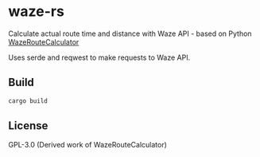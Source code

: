 # waze-rs
Calculate actual route time and distance with Waze API - based on Python [WazeRouteCalculator](https://github.com/kovacsbalu/WazeRouteCalculator)

Uses serde and reqwest to make requests to Waze API.

## Build
```bash
cargo build
```

## License
GPL-3.0 (Derived work of WazeRouteCalculator)
